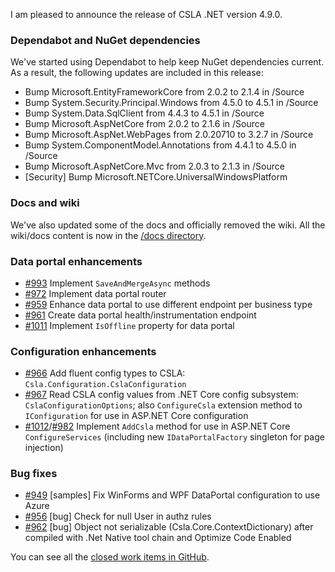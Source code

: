 I am pleased to announce the release of CSLA .NET version 4.9.0.

### Dependabot and NuGet dependencies
We've started using Dependabot to help keep NuGet dependencies current. As a result, the following updates are included in this release:

* Bump Microsoft.EntityFrameworkCore from 2.0.2 to 2.1.4 in /Source 
* Bump System.Security.Principal.Windows from 4.5.0 to 4.5.1 in /Source 
* Bump System.Data.SqlClient from 4.4.3 to 4.5.1 in /Source 
* Bump Microsoft.AspNetCore from 2.0.2 to 2.1.6 in /Source 
* Bump Microsoft.AspNet.WebPages from 2.0.20710 to 3.2.7 in /Source 
* Bump System.ComponentModel.Annotations from 4.4.1 to 4.5.0 in /Source 
* Bump Microsoft.AspNetCore.Mvc from 2.0.3 to 2.1.3 in /Source 
* [Security] Bump Microsoft.NETCore.UniversalWindowsPlatform 

### Docs and wiki
We've also updated some of the docs and officially removed the wiki. All the wiki/docs content is now in the [/docs directory](https://github.com/MarimerLLC/csla/blob/master/docs/index.md).

### Data portal enhancements

* [#993](https://github.com/marimerllc/csla/issues/993) Implement `SaveAndMergeAsync` methods 
* [#972](https://github.com/marimerllc/csla/issues/972) Implement data portal router
* [#959](https://github.com/marimerllc/csla/issues/959) Enhance data portal to use different endpoint per business type
* [#961](https://github.com/marimerllc/csla/issues/961) Create data portal health/instrumentation endpoint
* [#1011](https://github.com/marimerllc/csla/issues/1011) Implement `IsOffline` property for data portal

### Configuration enhancements

* [#966](https://github.com/marimerllc/csla/issues/966) Add fluent config types to CSLA: `Csla.Configuration.CslaConfiguration`
* [#967](https://github.com/marimerllc/csla/issues/967) Read CSLA config values from .NET Core config subsystem: `CslaConfigurationOptions`; also `ConfigureCsla` extension method to `IConfiguration` for use in ASP.NET Core configuration
* [#1012](https://github.com/marimerllc/csla/issues/1012)/[#982](https://github.com/marimerllc/csla/issues/982) Implement `AddCsla` method for use in ASP.NET Core `ConfigureServices` (including new `IDataPortalFactory` singleton for page injection)

### Bug fixes

* [#949](https://github.com/marimerllc/csla/issues/949) [samples] Fix WinForms and WPF DataPortal configuration to use Azure
* [#956](https://github.com/marimerllc/csla/issues/956) [bug] Check for null User in authz rules 
* [#962](https://github.com/marimerllc/csla/issues/962) [bug] Object not serializable (Csla.Core.ContextDictionary) after compiled with .Net Native tool chain and Optimize Code Enabled

You can see all the [closed work items in GitHub](https://github.com/MarimerLLC/csla/projects/4).
